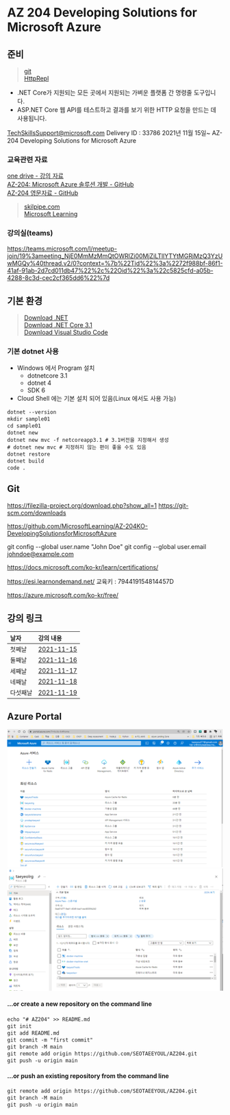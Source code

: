 # AZ 204 Developing Solutions for Microsoft Azure

## 준비
> [git](https://1drv.ms/u/s!AmlADRmU8M8uk_h_GY-jXnm09_asPg?e=c0BjUn)  
> [HttpRepl](https://github.com/dotnet/HttpRepl)  

- .NET Core가 지원되는 모든 곳에서 지원되는 가벼운 플랫폼 간 명령줄 도구입니다.
- ASP.NET Core 웹 API를 테스트하고 결과를 보기 위한 HTTP 요청을 만드는 데 사용됩니다.

TechSkillsSupport@microsoft.com
Delivery ID : 33786
2021년 11월 15일~
AZ-204 Developing Solutions for Microsoft Azure

### 교육관련 자료
[one drive - 강의 자료](https://1drv.ms/u/s!AmlADRmU8M8uk_h_GY-jXnm09_asPg?e=c0BjUn)  
[AZ-204: Microsoft Azure 솔루션 개발 - GitHub](https://github.com/MicrosoftLearning/AZ-204KO-DevelopingSolutionsforMicrosoftAzure)  
[AZ-204 영문자료 - GitHub](https://github.com/MicrosoftLearning/AZ-204-DevelopingSolutionsforMicrosoftAzure.git)  
> [skilpipe.com](https://www.skillpipe.com/#/account/login)   
> [Microsoft Learning](https://github.com/MicrosoftLearning)  

### 강의실(teams)
https://teams.microsoft.com/l/meetup-join/19%3ameeting_NjE0MmMzMmQtOWRlZi00MjZiLTllYTYtMGRjMzQ3YzUwMGQy%40thread.v2/0?context=%7b%22Tid%22%3a%2272f988bf-86f1-41af-91ab-2d7cd011db47%22%2c%22Oid%22%3a%22c5825cfd-a05b-4288-8c3d-cec2cf365dd6%22%7d



## 기본 환경
> [Download .NET](https://dotnet.microsoft.com/download)  
> [Download .NET Core 3.1](https://dotnet.microsoft.com/download/dotnet/3.1)  
> [Download Visual Studio Code](https://code.visualstudio.com/download#)  

### 기본 dotnet 사용
- Windows 에서 Program 설치
  - dotnetcore 3.1
  - dotnet 4
  - SDK 6
- Cloud Shell 에는 기본 설치 되어 있음(Linux 에서도 사용 가능)
```
dotnet --version
mkdir sample01
cd sample01
dotnet new
dotnet new mvc -f netcoreapp3.1 # 3.1버전을 지정해서 생성
# dotnet new mvc # 지정하지 않는 편이 좋을 수도 있음
dotnet restore
dotnet build
code .   
```
## Git
https://filezilla-project.org/download.php?show_all=1
https://git-scm.com/downloads

https://github.com/MicrosoftLearning/AZ-204KO-DevelopingSolutionsforMicrosoftAzure

git config --global user.name "John Doe"
git config --global user.email johndoe@example.com

https://docs.microsoft.com/ko-kr/learn/certifications/

https://esi.learnondemand.net/
교육키 : 794419154814457D

https://azure.microsoft.com/ko-kr/free/


## 강의 링크
| 날자 | 강의 내용 |
| :--- | :--- |
| 첫쩨날 | [2021-11-15](./2021-11-15/README.md)  |  
| 둘째날 | [2021-11-16](./2021-11-16/README.md)  |  
| 세째날 | [2021-11-17](./2021-11-17/README.md)  |   
| 네째날 | [2021-11-18](./2021-11-18/README.md)  |    
| 다섯째날 | [2021-11-19](./2021-11-19/README.md)  |    


## Azure Portal
![AzurePortal](./img/AzurePortal.png)  
![taeyeolrg](./img/taeeyeolrg.png)


#### …or create a new repository on the command line
```
echo "# AZ204" >> README.md
git init
git add README.md
git commit -m "first commit"
git branch -M main
git remote add origin https://github.com/SEOTAEEYOUL/AZ204.git
git push -u origin main
```

#### …or push an existing repository from the command line
```
git remote add origin https://github.com/SEOTAEEYOUL/AZ204.git
git branch -M main
git push -u origin main
```